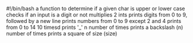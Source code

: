 #!/bin/bash
a function to determine if a given char is upper or lower case
checks if an input is a digit or not
multiplies 2 ints
prints digits from 0 to 9, followed by a new line
prints numbers from 0 to 9 except 2 and 4
prints from 0 to 14 10 timesd
prints '_' n number of times
prints a backslash (n) number of times
prints a square of size (size)
